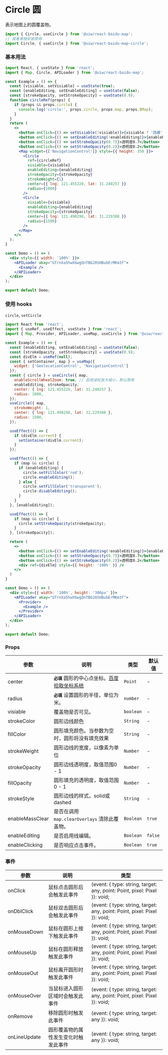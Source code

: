 Circle 圆
===

表示地图上的圆覆盖物。

```jsx
import { Circle, useCircle } from '@uiw/react-baidu-map';
// 或者单独安装使用
import Circle, { useCircle } from '@uiw/react-baidu-map-circle';
```

### 基本用法

```jsx mdx:preview
import React, { useState } from 'react';
import { Map, Circle, APILoader } from '@uiw/react-baidu-map';

const Example = () => {
  const [visiable, setVisiable] = useState(true);
  const [enableEditing, setEnableEditing] = useState(false);
  const [strokeOpacity, setStrokeOpacity] = useState(0.9);
  function circleRef(props) {
    if (props && props.circle) {
      console.log('circle:', props.circle, props.map, props.BMap);
    }
  }
  return (
    <>
      <button onClick={() => setVisiable(!visiable)}>{visiable ? '隐藏' : '显示'}</button>
      <button onClick={() => setEnableEditing(!enableEditing)}>{enableEditing ? '取消编辑' : '编辑'}</button>
      <button onClick={() => setStrokeOpacity(0.7)}>透明度0.7</button>
      <button onClick={() => setStrokeOpacity(0.2)}>透明度0.2</button>
      <Map widget={['NavigationControl']} style={{ height: 350 }}>
        <Circle
          ref={circleRef}
          visiable={visiable}
          enableEditing={enableEditing}
          strokeOpacity={strokeOpacity}
          strokeWeight={1}
          center={{ lng: 121.455228, lat: 31.240257 }}
          radius={1000}
        />
        <Circle
          visiable={visiable}
          enableEditing={enableEditing}
          strokeOpacity={strokeOpacity}
          center={{ lng: 121.490298, lat: 31.229388 }}
          radius={1500}
        />
      </Map>
    </>
  );
}

const Demo = () => (
  <div style={{ width: '100%' }}>
    <APILoader akay="GTrnXa5hwXGwgQnTBG28SHBubErMKm3f">
      <Example />
    </APILoader>
  </div>
);

export default Demo;
```


### 使用 hooks

`circle`, `setCircle`

```jsx mdx:preview
import React from 'react';
import { useRef, useEffect, useState } from 'react';
import { Map, Provider, APILoader, useMap, useCircle } from '@uiw/react-baidu-map';

const Example = () => {
  const [enableEditing, setEnableEditing] = useState(false);
  const [strokeOpacity, setStrokeOpacity] = useState(0.9);
  const divElm = useRef(null);
  const { setContainer, map } = useMap({
    widget: ['GeolocationControl', 'NavigationControl']
  });
  const { circle } = useCircle({ map,
    enableScrollWheelZoom: true, // 启用滚轮放大缩小，默认禁用
    enableEditing, strokeOpacity,
    center: { lng: 121.455228, lat: 31.240257 },
    radius: 1000,
  });
  useCircle({ map,
    strokeWeight: 1,
    center: { lng: 121.490298, lat: 31.229388 },
    radius: 1500,
  });

  useEffect(() => {
    if (divElm.current) {
      setContainer(divElm.current);
    }
  });

  useEffect(() => {
    if (map && circle) {
      if (enableEditing) {
        circle.setFillColor('red');
        circle.enableEditing();
      } else {
        circle.setFillColor('transparent');
        circle.disableEditing();
      }
    }
  }, [enableEditing]);

  useEffect(() => {
    if (map && circle) {
      circle.setStrokeOpacity(strokeOpacity);
    }
  }, [strokeOpacity]);

  return (
    <>
      <button onClick={() => setEnableEditing(!enableEditing)}>{enableEditing ? '取消编辑' : '开启编辑'}</button>
      <button onClick={() => setStrokeOpacity(0.7)}>透明度0.7</button>
      <button onClick={() => setStrokeOpacity(0.2)}>透明度0.2</button>
      <div ref={divElm} style={{ height: '100%' }} />
    </>
  )
}

const Demo = () => (
  <div style={{ width: '100%', height: '300px' }}>
    <APILoader akay="GTrnXa5hwXGwgQnTBG28SHBubErMKm3f">
      <Provider>
        <Example />
      </Provider>
    </APILoader>
  </div>
);

export default Demo;
```

### Props

| 参数 | 说明 | 类型 | 默认值 |
| ----- | ----- | ----- | ----- |
| center | **`必填`** 圆形的中心点坐标。[百度拾取坐标系统](http://api.map.baidu.com/lbsapi/getpoint/index.html) | `Point` | - |
| radius | **`必填`** 设置圆形的半径，单位为米。 | `number` | - |
| visiable | 覆盖物是否可见。 | `boolean` | - |
| strokeColor | 圆形边线颜色 | `String` | - |
| fillColor | 圆形填充颜色。当参数为空时，圆形将没有填充效果 | `String` | - |
| strokeWeight | 圆形边线的宽度，以像素为单位 | `Number` | - |
| strokeOpacity | 圆形边线透明度，取值范围0 - 1 | `Number` | - |
| fillOpacity | 圆形填充的透明度，取值范围0 - 1 | `Number` | - |
| strokeStyle | 圆形边线的样式，solid或dashed | `String` | - |
| enableMassClear | 是否在调用 `map.clearOverlays` 清除此覆盖物。 | `Boolean` | `true` |
| enableEditing | 是否启用线编辑。 | `Boolean` | `false` |
| enableClicking | 是否响应点击事件。 | `Boolean` | `true` |

### 事件

| 参数 | 说明 | 类型 |
| ----- | ----- | ----- |
| onClick | 鼠标点击圆形后会触发此事件 | (event: { type: string, target: any, point: Point, pixel: Pixel }): void; |
| onDblClick | 鼠标双击圆形后会触发此事件 | (event: { type: string, target: any, point: Point, pixel: Pixel }): void; |
| onMouseDown | 鼠标在圆形上按下触发此事件 | (event: { type: string, target: any, point: Point, pixel: Pixel }): void; |
| onMouseUp | 鼠标在圆形释放触发此事件 | (event: { type: string, target: any, point: Point, pixel: Pixel }): void; |
| onMouseOut | 鼠标离开圆形时触发此事件 | (event: { type: string, target: any, point: Point, pixel: Pixel }): void; |
| onMouseOver | 当鼠标进入圆形区域时会触发此事件 | (event: { type: string, target: any, point: Point, pixel: Pixel }): void; |
| onRemove | 移除圆形时触发此事件 | (event: { type: string, target: any }): void; |
| onLineUpdate | 圆形覆盖物的属性发生变化时触发此事件 | (event: { type: string, target: any }): void; |